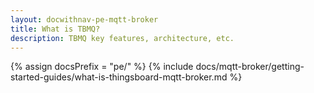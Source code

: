 ```yaml
---
layout: docwithnav-pe-mqtt-broker
title: What is TBMQ?
description: TBMQ key features, architecture, etc.
---
```


{% assign docsPrefix = "pe/" %}
{% include docs/mqtt-broker/getting-started-guides/what-is-thingsboard-mqtt-broker.md %}
